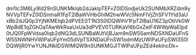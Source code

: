 dm1lc3M6Ly9ld29nSUNKMklqb2dJaklpTEFvZ0lDSndjeUk2SUNMbXRZdm9yNVVpTEFvZ0lDSmhaR1FpT2lBaWVHbGhiM2hwWVc5NmFIVjZhSFV1Yld3aUxBb2dJQ0p3YjNKMElqb2dPVEE0T1N3S0lDQWlhV1FpT2lBaU16Z3pObVk0WWpBdE1qZGhOaTAwWkRsaUxUa3dPVEV0TURKaVl6bGxZelF4WWpWaElpd0tJQ0FpWVdsa0lqb2dNQ3dLSUNBaWJtVjBJam9nSW5SamNDSXNDaUFnSW5SNWNHVWlPaUFpYm05dVpTSXNDaUFnSW1odmMzUWlPaUFpSWl3S0lDQWljR0YwYUNJNklDSWlMQW9nSUNKMGJITWlPaUFpZEd4eklncDk=

